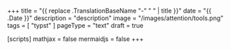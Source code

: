 +++
title = "{{ replace .TranslationBaseName "-" " " | title }}"
date =  "{{ .Date }}"
description = "description"
image = "/images/attention/tools.png"
tags  = [ "typst" ]
pageType = "text"
draft = true

[scripts]
  mathjax = false
  mermaidjs = false
+++




















[Typst]: https://typst.app/ "Typst: Compose papers faster"
<!-- eof -->

